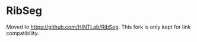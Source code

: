 # RibSeg 

Moved to https://github.com/HINTLab/RibSeg. This fork is only kept for link compatibility.

